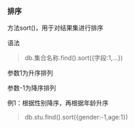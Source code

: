 ### 排序
方法sort()，用于对结果集进行排序

语法
>db.集合名称.find().sort({字段:1,...})

参数1为升序排列

参数-1为降序排列

例1：根据性别降序，再根据年龄升序
>db.stu.find().sort({gender:-1,age:1})
